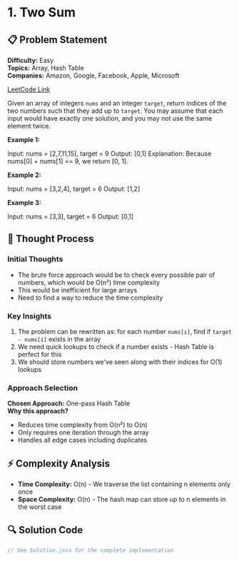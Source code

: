 # 1. Two Sum

## 📋 Problem Statement
**Difficulty:** Easy  
**Topics:** Array, Hash Table  
**Companies:** Amazon, Google, Facebook, Apple, Microsoft

[LeetCode Link](https://leetcode.com/problems/two-sum/)

Given an array of integers `nums` and an integer `target`, return indices of the two numbers such that they add up to `target`. You may assume that each input would have exactly one solution, and you may not use the same element twice.

**Example 1:**

Input: nums = [2,7,11,15], target = 9
Output: [0,1]
Explanation: Because nums[0] + nums[1] == 9, we return [0, 1].


**Example 2:**

Input: nums = [3,2,4], target = 6
Output: [1,2]


**Example 3:**

Input: nums = [3,3], target = 6
Output: [0,1]


## 🧠 Thought Process

### Initial Thoughts
- The brute force approach would be to check every possible pair of numbers, which would be O(n²) time complexity
- This would be inefficient for large arrays
- Need to find a way to reduce the time complexity

### Key Insights
1. The problem can be rewritten as: for each number `nums[i]`, find if `target - nums[i]` exists in the array
2. We need quick lookups to check if a number exists - Hash Table is perfect for this
3. We should store numbers we've seen along with their indices for O(1) lookups

### Approach Selection
**Chosen Approach:** One-pass Hash Table  
**Why this approach?** 
- Reduces time complexity from O(n²) to O(n)
- Only requires one iteration through the array
- Handles all edge cases including duplicates

## ⚡ Complexity Analysis
- **Time Complexity:** O(n) - We traverse the list containing n elements only once
- **Space Complexity:** O(n) - The hash map can store up to n elements in the worst case

## 🔍 Solution Code

```java
// See Solution.java for the complete implementation
